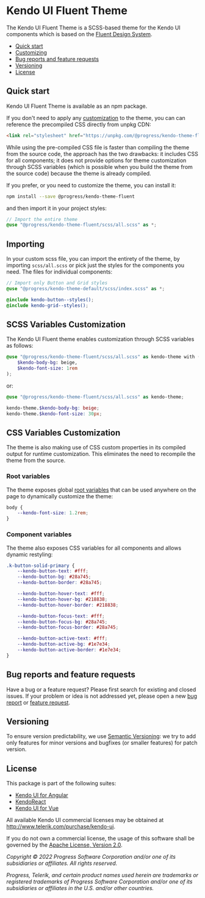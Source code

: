 # Kendo UI Fluent Theme

The Kendo UI Fluent Theme is a SCSS-based theme for the Kendo UI components which is based on the [Fluent Design System](https://www.microsoft.com/design/fluent/#/).

* [Quick start](#quick-start)
* [Customizing](#customizing)
* [Bug reports and feature requests](#bug-reports-and-feature-requests)
* [Versioning](#versioning)
* [License](#license)

## Quick start

Kendo UI Fluent Theme is available as an npm package.

If you don't need to apply any [customization](#customizing) to the theme, you can can reference the precompiled CSS directly from unpkg CDN:

```html
<link rel="stylesheet" href="https://unpkg.com/@progress/kendo-theme-fluent/dist/all.css" />
```

While using the pre-compiled CSS file is faster than compiling the theme from the source code, the approach has the two drawbacks: it includes CSS for all components; it does not provide options for theme customization through SCSS variables (which is possible when you build the theme from the source code) because the theme is already compiled.

If you prefer, or you need to customize the theme, you can install it:

```sh
npm install --save @progress/kendo-theme-fluent
```

and then import it in your project styles:

```scss
// Import the entire theme
@use "@progress/kendo-theme-fluent/scss/all.scss" as *;
```

## Importing

In your custom scss file, you can import the entirety of the theme, by importing `scss/all.scss` or pick just the styles for the components you need. The files for individual components:

```scss
// Import only Button and Grid styles
@use "@progress/kendo-theme-default/scss/index.scss" as *;

@include kendo-button--styles();
@include kendo-grid--styles();
```

## SCSS Variables Customization

The Kendo UI Fluent theme enables customization through SCSS variables as follows:

```scss
@use "@progress/kendo-theme-fluent/scss/all.scss" as kendo-theme with (
    $kendo-body-bg: beige,
    $kendo-font-size: 1rem
);
```

or:

```scss
@use "@progress/kendo-theme-fluent/scss/all.scss" as kendo-theme;

kendo-theme.$kendo-body-bg: beige;
kendo-theme.$kendo-font-size: 30px;
```

## CSS Variables Customization

The theme is also making use of CSS custom properties in its compiled output for runtime customization. This eliminates the need to recompile the theme from the source.

### Root variables

The theme exposes global [root variables](https://github.com/telerik/kendo-themes/blob/develop/packages/fluent/scss/core/_variables.scss#L106-L133) that can be used anywhere on the page to dynamically customize the theme:

```css
body {
    --kendo-font-size: 1.2rem;
}
```

### Component variables

The theme also exposes CSS variables for all components and allows dynamic restyling:

```css
.k-button-solid-primary {
    --kendo-button-text: #fff;
    --kendo-button-bg: #28a745;
    --kendo-button-border: #28a745;

    --kendo-button-hover-text: #fff;
    --kendo-button-hover-bg: #218838;
    --kendo-button-hover-border: #218838;

    --kendo-button-focus-text: #fff;
    --kendo-button-focus-bg: #28a745;
    --kendo-button-focus-border: #28a745;

    --kendo-button-active-text: #fff;
    --kendo-button-active-bg: #1e7e34;
    --kendo-button-active-border: #1e7e34;
}
```

## Bug reports and feature requests

Have a bug or a feature request? Please first search for existing and closed issues. If your problem or idea is not addressed yet, please open a new [bug report](https://github.com/telerik/kendo-themes/issues/new?labels=bug,T:Fluent&template=bug_report.md) or [feature request](https://github.com/telerik/kendo-themes/issues/new?labels=Enhancement,T:Fluent&template=feature_request.md).

## Versioning

To ensure version predictability, we use [Semantic Versioning](https://semver.org/): we try to add only features for minor versions and bugfixes (or smaller features) for patch version.

## License

This package is part of the following suites:

* [Kendo UI for Angular](https://www.telerik.com/kendo-angular-ui/)
* [KendoReact](https://www.telerik.com/kendo-react-ui/)
* [Kendo UI for Vue](https://www.telerik.com/kendo-vue-ui)

All available Kendo UI commercial licenses may be obtained at http://www.telerik.com/purchase/kendo-ui.

If you do not own a commercial license, the usage of this software shall be governed by the [Apache License, Version 2.0](http://www.apache.org/licenses/LICENSE-2.0).

*Copyright © 2022 Progress Software Corporation and/or one of its subsidiaries or affiliates. All rights reserved.*

*Progress, Telerik, and certain product names used herein are trademarks or registered trademarks of Progress Software Corporation and/or one of its subsidiaries or affiliates in the U.S. and/or other countries.*
